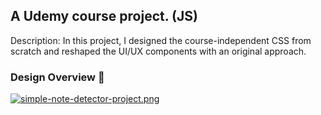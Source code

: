 ## A Udemy course project. (JS)
Description: In this project, I designed the course-independent CSS from scratch and reshaped the UI/UX components with an original approach.

### Design Overview 🎨
[![simple-note-detector-project.png](https://i.postimg.cc/d06r0dRJ/simple-note-detector-project.png)](https://postimg.cc/xkkcxXFZ)
